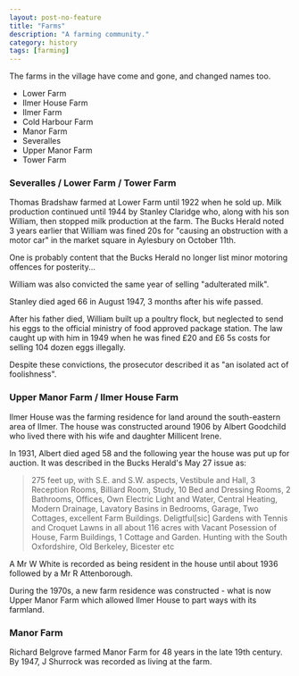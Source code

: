 ```yaml
---
layout: post-no-feature
title: "Farms"
description: "A farming community."
category: history
tags: [farming]
---
```


The farms in the village have come and gone, and changed names too.

* Lower Farm
* Ilmer House Farm
* Ilmer Farm
* Cold Harbour Farm
* Manor Farm
* Severalles
* Upper Manor Farm
* Tower Farm

### Severalles / Lower Farm / Tower Farm

Thomas Bradshaw farmed at Lower Farm until 1922 when he sold up. Milk production continued until 1944 by Stanley Claridge who, along with his son William, then stopped milk production at the farm. The Bucks Herald noted 3 years earlier that William was fined 20s for "causing an obstruction with a motor car" in the market square in Aylesbury on October 11th.

One is probably content that the Bucks Herald no longer list minor motoring offences for posterity...

William was also convicted the same year of selling "adulterated milk".

Stanley died aged 66 in August 1947, 3 months after his wife passed.

After his father died, William built up a poultry flock, but neglected to send his eggs to the official ministry of food approved package station. The law caught up with him in 1949 when he was fined £20 and £6 5s costs for selling 104 dozen eggs illegally.

Despite these convictions, the prosecutor described it as "an isolated act of foolishness".


### Upper Manor Farm / Ilmer House Farm

Ilmer House was the farming residence for land around the south-eastern area of Ilmer. The house was constructed around 1906 by Albert Goodchild who lived there with his wife and daughter Millicent Irene.

In 1931, Albert died aged 58 and the following year the house was put up for auction. It was described in the Bucks Herald's May 27 issue as:

> 275 feet up, with S.E. and S.W. aspects, Vestibule and Hall, 3 Reception Rooms, Billiard Room, Study, 10 Bed and Dressing Rooms, 2 Bathrooms, Offices, Own Electric Light and Water, Central Heating, Modern Drainage, Lavatory Basins in Bedrooms, Garage, Two Cottages, excellent Farm Buildings. Deligtful[sic] Gardens with Tennis and Croquet Lawns in all about 116 acres with Vacant Posession of House, Farm Buildings, 1 Cottage and Garden. Hunting with the South Oxfordshire, Old Berkeley, Bicester etc

A Mr W White is recorded as being resident in the house until about 1936 followed by a Mr R Attenborough.

During the 1970s, a new farm residence was constructed - what is now Upper Manor Farm which allowed Ilmer House to part ways with its farmland.

### Manor Farm

Richard Belgrove farmed Manor Farm for 48 years in the late 19th century. By 1947, J Shurrock was recorded as living at the farm.
